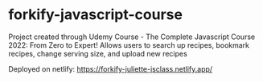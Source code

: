 # forkify-javascript-course

Project created through Udemy Course - The Complete Javascript Course 2022: From Zero to Expert!
Allows users to search up recipes, bookmark recipes, change serving size, and upload new recipes

Deployed on netlify: https://forkify-juliette-jsclass.netlify.app/
